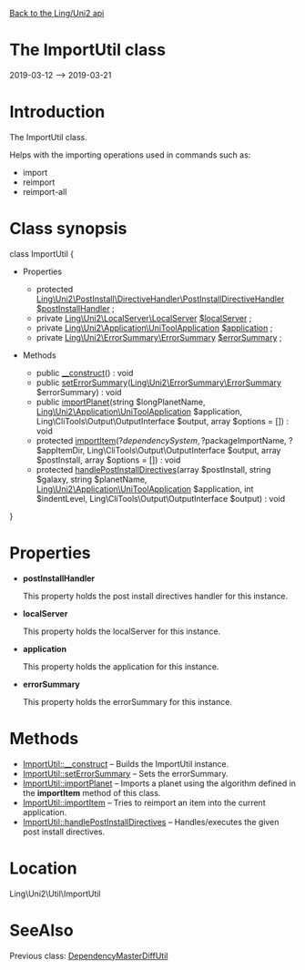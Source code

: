 [Back to the Ling/Uni2 api](https://github.com/lingtalfi/Uni2/blob/master/doc/api/Ling/Uni2.md)



The ImportUtil class
================
2019-03-12 --> 2019-03-21






Introduction
============

The ImportUtil class.

Helps with the importing operations used in commands such as:
- import
- reimport
- reimport-all



Class synopsis
==============


class <span class="pl-k">ImportUtil</span>  {

- Properties
    - protected [Ling\Uni2\PostInstall\DirectiveHandler\PostInstallDirectiveHandler](https://github.com/lingtalfi/Uni2/blob/master/doc/api/Ling/Uni2/PostInstall/DirectiveHandler/PostInstallDirectiveHandler.md) [$postInstallHandler](#property-postInstallHandler) ;
    - private [Ling\Uni2\LocalServer\LocalServer](https://github.com/lingtalfi/Uni2/blob/master/doc/api/Ling/Uni2/LocalServer/LocalServer.md) [$localServer](#property-localServer) ;
    - private [Ling\Uni2\Application\UniToolApplication](https://github.com/lingtalfi/Uni2/blob/master/doc/api/Ling/Uni2/Application/UniToolApplication.md) [$application](#property-application) ;
    - private [Ling\Uni2\ErrorSummary\ErrorSummary](https://github.com/lingtalfi/Uni2/blob/master/doc/api/Ling/Uni2/ErrorSummary/ErrorSummary.md) [$errorSummary](#property-errorSummary) ;

- Methods
    - public [__construct](https://github.com/lingtalfi/Uni2/blob/master/doc/api/Ling/Uni2/Util/ImportUtil/__construct.md)() : void
    - public [setErrorSummary](https://github.com/lingtalfi/Uni2/blob/master/doc/api/Ling/Uni2/Util/ImportUtil/setErrorSummary.md)([Ling\Uni2\ErrorSummary\ErrorSummary](https://github.com/lingtalfi/Uni2/blob/master/doc/api/Ling/Uni2/ErrorSummary/ErrorSummary.md) $errorSummary) : void
    - public [importPlanet](https://github.com/lingtalfi/Uni2/blob/master/doc/api/Ling/Uni2/Util/ImportUtil/importPlanet.md)(string $longPlanetName, [Ling\Uni2\Application\UniToolApplication](https://github.com/lingtalfi/Uni2/blob/master/doc/api/Ling/Uni2/Application/UniToolApplication.md) $application, Ling\CliTools\Output\OutputInterface $output, array $options = []) : void
    - protected [importItem](https://github.com/lingtalfi/Uni2/blob/master/doc/api/Ling/Uni2/Util/ImportUtil/importItem.md)(?$dependencySystem, ?$packageImportName, ?$appItemDir, Ling\CliTools\Output\OutputInterface $output, array $postInstall, array $options = []) : void
    - protected [handlePostInstallDirectives](https://github.com/lingtalfi/Uni2/blob/master/doc/api/Ling/Uni2/Util/ImportUtil/handlePostInstallDirectives.md)(array $postInstall, string $galaxy, string $planetName, [Ling\Uni2\Application\UniToolApplication](https://github.com/lingtalfi/Uni2/blob/master/doc/api/Ling/Uni2/Application/UniToolApplication.md) $application, int $indentLevel, Ling\CliTools\Output\OutputInterface $output) : void

}




Properties
=============

- <span id="property-postInstallHandler"><b>postInstallHandler</b></span>

    This property holds the post install directives handler for this instance.
    
    

- <span id="property-localServer"><b>localServer</b></span>

    This property holds the localServer for this instance.
    
    

- <span id="property-application"><b>application</b></span>

    This property holds the application for this instance.
    
    

- <span id="property-errorSummary"><b>errorSummary</b></span>

    This property holds the errorSummary for this instance.
    
    



Methods
==============

- [ImportUtil::__construct](https://github.com/lingtalfi/Uni2/blob/master/doc/api/Ling/Uni2/Util/ImportUtil/__construct.md) &ndash; Builds the ImportUtil instance.
- [ImportUtil::setErrorSummary](https://github.com/lingtalfi/Uni2/blob/master/doc/api/Ling/Uni2/Util/ImportUtil/setErrorSummary.md) &ndash; Sets the errorSummary.
- [ImportUtil::importPlanet](https://github.com/lingtalfi/Uni2/blob/master/doc/api/Ling/Uni2/Util/ImportUtil/importPlanet.md) &ndash; Imports a planet using the algorithm defined in the **importItem** method of this class.
- [ImportUtil::importItem](https://github.com/lingtalfi/Uni2/blob/master/doc/api/Ling/Uni2/Util/ImportUtil/importItem.md) &ndash; Tries to reimport an item into the current application.
- [ImportUtil::handlePostInstallDirectives](https://github.com/lingtalfi/Uni2/blob/master/doc/api/Ling/Uni2/Util/ImportUtil/handlePostInstallDirectives.md) &ndash; Handles/executes the given post install directives.





Location
=============
Ling\Uni2\Util\ImportUtil


SeeAlso
==============
Previous class: [DependencyMasterDiffUtil](https://github.com/lingtalfi/Uni2/blob/master/doc/api/Ling/Uni2/Util/DependencyMasterDiffUtil.md)<br>
